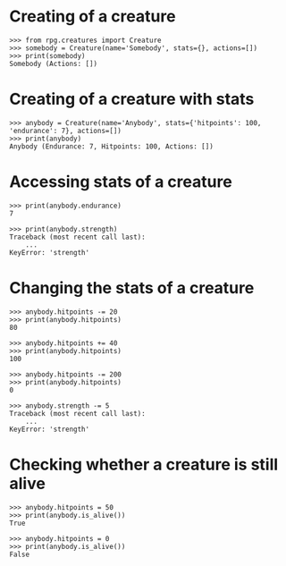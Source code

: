 # Creating of a creature
    >>> from rpg.creatures import Creature
    >>> somebody = Creature(name='Somebody', stats={}, actions=[])
    >>> print(somebody)
    Somebody (Actions: [])

# Creating of a creature with stats
    >>> anybody = Creature(name='Anybody', stats={'hitpoints': 100, 'endurance': 7}, actions=[])
    >>> print(anybody)
    Anybody (Endurance: 7, Hitpoints: 100, Actions: [])

# Accessing stats of a creature
    >>> print(anybody.endurance)
    7

    >>> print(anybody.strength)
    Traceback (most recent call last):
        ...
    KeyError: 'strength'

# Changing the stats of a creature
    >>> anybody.hitpoints -= 20
    >>> print(anybody.hitpoints)
    80

    >>> anybody.hitpoints += 40
    >>> print(anybody.hitpoints)
    100

    >>> anybody.hitpoints -= 200
    >>> print(anybody.hitpoints)
    0

    >>> anybody.strength -= 5
    Traceback (most recent call last):
        ...
    KeyError: 'strength'

# Checking whether a creature is still alive
    >>> anybody.hitpoints = 50
    >>> print(anybody.is_alive())
    True

    >>> anybody.hitpoints = 0
    >>> print(anybody.is_alive())
    False
